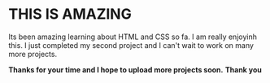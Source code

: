 # THIS IS AMAZING  
Its been amazing learning about HTML and CSS so fa. I am really enjoyinh this. I just completed my second project and
I can't wait to work on many more projects.

**Thanks for your time and I hope to upload more projects soon.**
__Thank you__
